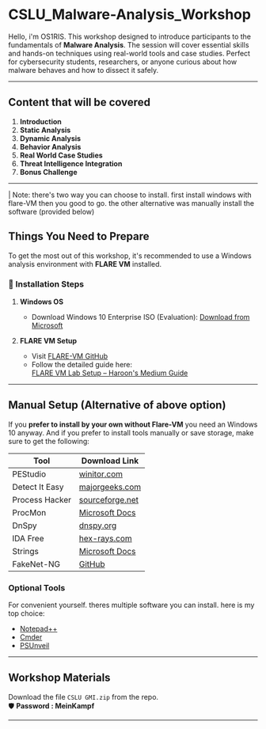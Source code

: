 # CSLU_Malware-Analysis_Workshop

Hello, i'm OS1RIS. This workshop designed to introduce participants to the fundamentals of **Malware Analysis**. The session will cover essential skills and hands-on techniques using real-world tools and case studies. Perfect for cybersecurity students, researchers, or anyone curious about how malware behaves and how to dissect it safely.

---

##  Content that will be covered

1. **Introduction**
2. **Static Analysis**
3. **Dynamic Analysis**
4. **Behavior Analysis**
5. **Real World Case Studies**
6. **Threat Intelligence Integration**
7. **Bonus Challenge**

---

| Note: there's two way you can choose to install. first install windows with flare-VM then you good to go. the other alternative was manually install the software (provided below)

## Things You Need to Prepare

To get the most out of this workshop, it's recommended to use a Windows analysis environment with **FLARE VM** installed.

### 🔧 Installation Steps

1. **Windows OS**
   - Download Windows 10 Enterprise ISO (Evaluation):
     [Download from Microsoft](https://www.microsoft.com/en-us/evalcenter/download-windows-10-enterprise)

2. **FLARE VM Setup**
   - Visit [FLARE-VM GitHub](https://github.com/mandiant/flare-vm)
   - Follow the detailed guide here:  
     [FLARE VM Lab Setup – Haroon's Medium Guide](https://medium.com/@haroon00525/flare-vm-lab-setup-isolated-lab-environment-for-malware-analysis-6e7c23af875)

---

## Manual Setup (Alternative of above option)

If you **prefer to install by your own without Flare-VM** you need an Windows 10 anyway. And if you prefer to install tools manually or save storage, make sure to get the following:

| Tool              | Download Link |
|-------------------|---------------|
| PEStudio          | [winitor.com](https://www.winitor.com/download) |
| Detect It Easy    | [majorgeeks.com](https://www.majorgeeks.com/files/details/detect_it_easy.html) |
| Process Hacker    | [sourceforge.net](https://sourceforge.net/projects/processhacker/) |
| ProcMon           | [Microsoft Docs](https://learn.microsoft.com/en-us/sysinternals/downloads/procmon) |
| DnSpy             | [dnspy.org](https://dnspy.org/) |
| IDA Free          | [hex-rays.com](https://hex-rays.com/ida-free) |
| Strings           | [Microsoft Docs](https://learn.microsoft.com/en-us/sysinternals/downloads/strings) |
| FakeNet-NG        | [GitHub](https://github.com/mandiant/flare-fakenet-ng) |

### Optional Tools

For convenient yourself. theres multiple software you can install. here is my top choice:

- [Notepad++](https://notepad-plus-plus.org/downloads/)
- [Cmder](https://cmder.app/)
- [PSUnveil](https://www.kahusecurity.com/tools.html)

---

## Workshop Materials

Download the file `CSLU GMI.zip` from the repo.  
🛡️ **Password : MeinKampf**

---

